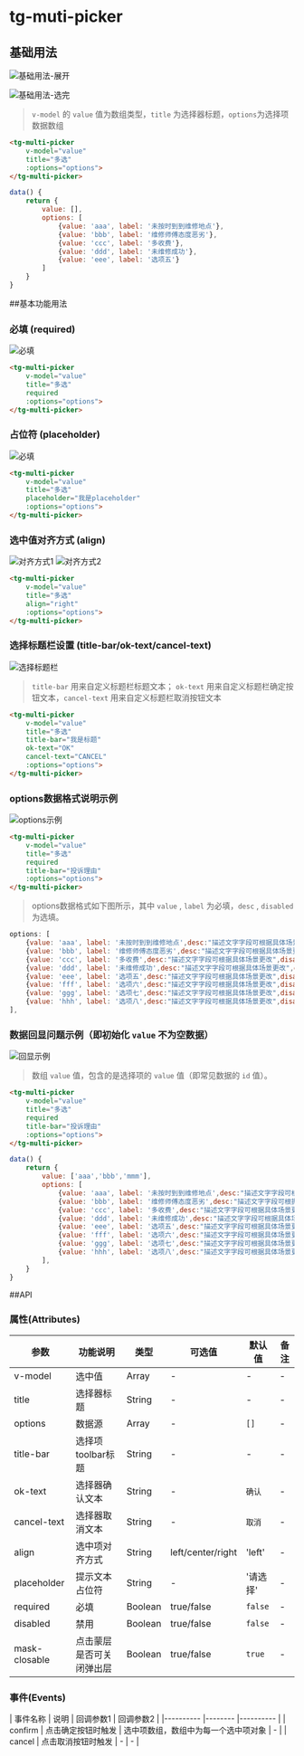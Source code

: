 # tg-muti-picker

## 基础用法
![基础用法-展开](../static/mobile/muti-picker/muti-picker1.png)

![基础用法-选完](../static/mobile/muti-picker/muti-picker2.png)
> `v-model` 的 `value` 值为数组类型，`title` 为选择器标题，`options`为选择项数据数组 

```html
<tg-multi-picker
	v-model="value"
	title="多选"
	:options="options">
</tg-multi-picker>
```
```js
data() {
	return {
		value: [],
		options: [
			{value: 'aaa', label: '未按时到到维修地点'},
			{value: 'bbb', label: '维修师傅态度恶劣'},
			{value: 'ccc', label: '多收费'},
			{value: 'ddd', label: '未维修成功'},
			{value: 'eee', label: '选项五'}
		]
	}
}
```

##基本功能用法
### 必填 (required)
![必填](../static/mobile/muti-picker/muti-picker_required.png)

```html
<tg-multi-picker
	v-model="value"
	title="多选"
	required
	:options="options">
</tg-multi-picker>
```

### 占位符 (placeholder)
![必填](../static/mobile/muti-picker/muti-picker_placeholder.png)

```html
<tg-multi-picker
	v-model="value"
	title="多选"
	placeholder="我是placeholder"
	:options="options">
</tg-multi-picker>
```

### 选中值对齐方式 (align)
![对齐方式1](../static/mobile/muti-picker/muti-picker_align1.png)
![对齐方式2](../static/mobile/muti-picker/muti-picker_align2.png)

```html
<tg-multi-picker
	v-model="value"
	title="多选"
	align="right"
	:options="options">
</tg-multi-picker>
```

### 选择标题栏设置 (title-bar/ok-text/cancel-text)
![选择标题栏](../static/mobile/muti-picker/muti-picker_toolbar.png)
>`title-bar` 用来自定义标题栏标题文本； `ok-text` 用来自定义标题栏确定按钮文本，`cancel-text` 用来自定义标题栏取消按钮文本

```html
<tg-multi-picker
	v-model="value"
	title="多选"
	title-bar="我是标题"
	ok-text="OK"
	cancel-text="CANCEL"
	:options="options">
</tg-multi-picker>
```

### options数据格式说明示例
![options示例](../static/mobile/muti-picker/muti-picker_options.png)

```html
<tg-multi-picker
	v-model="value"
	title="多选"
	required
	title-bar="投诉理由"
	:options="options">
</tg-multi-picker>
```

> options数据格式如下图所示，其中 `value` , `label` 为必填，`desc` , `disabled` 为选填。

```js
options: [
	{value: 'aaa', label: '未按时到到维修地点',desc:"描述文字字段可根据具体场景更改",disabled:false},
	{value: 'bbb', label: '维修师傅态度恶劣',desc:"描述文字字段可根据具体场景更改",disabled:false},
	{value: 'ccc', label: '多收费',desc:"描述文字字段可根据具体场景更改",disabled:true},
	{value: 'ddd', label: '未维修成功',desc:"描述文字字段可根据具体场景更改",disabled:false},
	{value: 'eee', label: '选项五',desc:"描述文字字段可根据具体场景更改",disabled:false},
	{value: 'fff', label: '选项六',desc:"描述文字字段可根据具体场景更改",disabled:false},
	{value: 'ggg', label: '选项七',desc:"描述文字字段可根据具体场景更改",disabled:false},
	{value: 'hhh', label: '选项八',desc:"描述文字字段可根据具体场景更改",disabled:false}
],
```

### 数据回显问题示例（即初始化 `value` 不为空数据）
![回显示例](../static/mobile/muti-picker/muti-picker_notEmptyArray.png)
>数组 `value` 值，包含的是选择项的 `value` 值（即常见数据的 `id` 值）。

```html
<tg-multi-picker
	v-model="value"
	title="多选"
	required
	title-bar="投诉理由"
	:options="options">
</tg-multi-picker>
```
```js
data() {
	return {
		value: ['aaa','bbb','mmm'],
		options: [
			{value: 'aaa', label: '未按时到到维修地点',desc:"描述文字字段可根据具体场景更改",disabled:false},
			{value: 'bbb', label: '维修师傅态度恶劣',desc:"描述文字字段可根据具体场景更改",disabled:false},
			{value: 'ccc', label: '多收费',desc:"描述文字字段可根据具体场景更改",disabled:true},
			{value: 'ddd', label: '未维修成功',desc:"描述文字字段可根据具体场景更改",disabled:false},
			{value: 'eee', label: '选项五',desc:"描述文字字段可根据具体场景更改",disabled:false},
			{value: 'fff', label: '选项六',desc:"描述文字字段可根据具体场景更改",disabled:false},
			{value: 'ggg', label: '选项七',desc:"描述文字字段可根据具体场景更改",disabled:false},
			{value: 'hhh', label: '选项八',desc:"描述文字字段可根据具体场景更改",disabled:false}
		],
	}
}
```

##API

### 属性(Attributes)

| 参数 | 功能说明 | 类型 | 可选值 | 默认值 | 备注 |
|------|-------|---------|-------|--------|--------|
| v-model | 选中值 | Array | - | - | - |
| title | 选择器标题 | String | - | - | - |
| options | 数据源 | Array | - | `[]` | - |
| title-bar | 选择项toolbar标题 | String | - | - | - |
| ok-text | 选择器确认文本 | String | - | `确认` | - |
| cancel-text | 选择器取消文本 | String | - | `取消` | - |
| align | 选中项对齐方式 | String | left/center/right | 'left' | - |
| placeholder | 提示文本占位符 | String | - | '请选择' | - |
| required | 必填 | Boolean | true/false | `false` | - |
| disabled | 禁用 | Boolean | true/false | `false` | - |
| mask-closable | 点击蒙层是否可关闭弹出层 | Boolean | true/false | `true` | - |


### 事件(Events)
| 事件名称 | 说明 | 回调参数1 | 回调参数2 |
|---------- |-------- |---------- |
| confirm | 点击确定按钮时触发 | 选中项数组，数组中为每一个选中项对象 | - |
| cancel | 点击取消按钮时触发 | - | - |